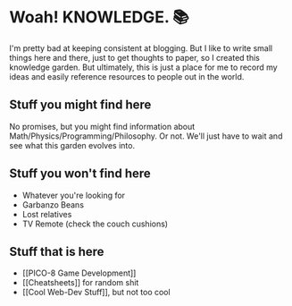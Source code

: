 # Woah! KNOWLEDGE. 📚

I'm pretty bad at keeping consistent at blogging. But I like to write small things here and there, just to get thoughts to paper, so I created this knowledge garden. But ultimately, this is just a place for me to record my ideas and easily reference resources to people out in the world. 

## Stuff you might find here

No promises, but you might find information about Math/Physics/Programming/Philosophy. Or not. We'll just have to wait and see what this garden evolves into.

## Stuff you won't find here

- Whatever you're looking for
- Garbanzo Beans
- Lost relatives
- TV Remote (check the couch cushions)

## Stuff that is here

- [[PICO-8 Game Development]] 
- [[Cheatsheets]] for random shit
- [[Cool Web-Dev Stuff]], but not too cool